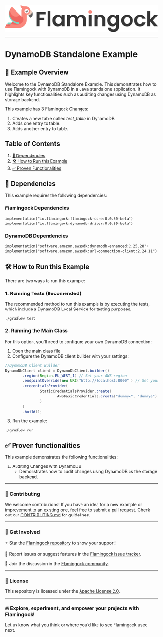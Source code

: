 ![Header Image](../../misc/logo-with-text.png)
___

# DynamoDB Standalone Example

## 📖 Example Overview

Welcome to the DynamoDB Standalone Example. This demonstrates how to use Flamingock with DynamoDB in a Java
standalone application. It highlights key functionalities such as auditing changes using DynamoDB as storage backend.

This example has 3 Flamingock Changes:
1. Creates a new table called *test_table* in DynamoDB.
2. Adds one entry to table.
3. Adds another entry to table.

## Table of Contents

1. [📌 Dependencies](#📌-dependencies)
2. [🛠 How to Run this Example](#🛠-how-to-run-this-example)
3. [✅ Proven Functionalities](#✅-proven-functionalities)

## 📌 Dependencies

This example requires the following dependencies:
### Flamingock Dependencies
    implementation("io.flamingock:flamingock-core:0.0.30-beta")
    implementation("io.flamingock:dynamodb-driver:0.0.30-beta")

### DynamoDB Dependencies
    implementation("software.amazon.awssdk:dynamodb-enhanced:2.25.28")
    implementation("software.amazon.awssdk:url-connection-client:2.24.11")

## 🛠 How to Run this Example

There are two ways to run this example:

### 1. Running Tests (Recomended)
The recommended method to run this example is by executing the tests, which include a DynamoDB Local Service for testing
purposes.
```shell
./gradlew test
```

### 2. Running the Main Class
For this option, you'll need to configure your own DynamoDB connection:
1. Open the main class file
2. Configure the DynamoDB client builder with your settings:
```java
//DynamoDB Client Builder
DynamoDbClient client = DynamoDbClient.builder()
        .region(Region.EU_WEST_1) // Set your AWS region
        .endpointOverride(new URI("http://localhost:8000")) // Set your DynamoDB endpoint
        .credentialsProvider(
                StaticCredentialsProvider.create(
                        AwsBasicCredentials.create("dummye", "dummye") // Set your AWS credentials
                )
        )
        .build();
```
3. Run the example:
```shell
./gradlew run
```

## ✅ Proven functionalities

This example demonstrates the following functionalities:
1. Auditing Changes with DynamoDB
    - Demonstrates how to audit changes using DynamoDB as the storage backend.

___

### 📢 Contributing
We welcome contributions! If you have an idea for a new example or improvement to an existing one, feel free to submit a
pull request. Check out our [CONTRIBUTING.md](../../CONTRIBUTING.md) for guidelines.

___

### 🤝 Get Involved
⭐ Star the [Flamingock repository](https://github.com/mongock/flamingock-project) to show your support!

🐞 Report issues or suggest features in the [Flamingock issue tracker](https://github.com/mongock/flamingock-project/issues).

💬 Join the discussion in the [Flamingock community](https://github.com/mongock/flamingock-project/discussions).

___

### 📜 License
This repository is licensed under the [Apache License 2.0](../../LICENSE.md).

___

### 🔥 Explore, experiment, and empower your projects with Flamingock!
Let us know what you think or where you’d like to see Flamingock used next.

